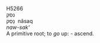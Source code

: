 <body>
  <p>H5266<br>  נסק  <br> נָסַק  ‎  nâsaq  <br><i>naw-sak‘ </i><br>A primitive root; to <i>go</i> up: - ascend.<br></p>
 </body>